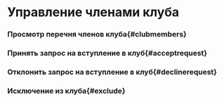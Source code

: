 # Управление членами клуба

### Просмотр перечня членов клуба{#clubmembers}
### Принять запрос на вступление в клуб{#acceptrequest}
### Отклонить запрос на вступление в клуб{#declinerequest}
### Исключение из клуба{#exclude}

